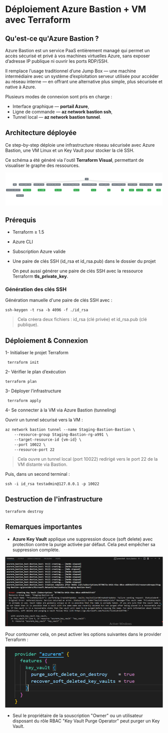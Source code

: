 # Déploiement Azure Bastion + VM avec Terraform
## Qu'est-ce qu'Azure Bastion ?
Azure Bastion est un service PaaS entièrement managé qui permet un accès sécurisé et privé à vos machines virtuelles Azure, sans exposer d’adresse IP publique ni ouvrir les ports RDP/SSH.

Il remplace l’usage traditionnel d’une Jump Box — une machine intermédiaire avec un système d’exploitation serveur utilisée pour accéder au réseau interne — en offrant une alternative plus simple, plus sécurisée et native à Azure.

Plusieurs modes de connexion sont pris en charge :

- Interface graphique — **portail Azure**,
- Ligne de commande — **az network bastion ssh**,
- Tunnel local — **az network bastion tunnel**.

## Architecture déployée
Ce step-by-step déploie une infrastructure réseau sécurisée avec Azure Bastion, une VM Linux et un Key Vault pour stocker la clé SSH.

Ce schéma a été généré via l'outil **Terraform Visual**, permettant de visualiser le graphe des ressources.

![Terraform plan](Pictures/Plan_architecture.png)
## Prérequis
- Terraform ≥ 1.5
- Azure CLI
- Subscription Azure valide
- Une paire de clés SSH (id_rsa et id_rsa.pub) dans le dossier du projet
    
    On peut aussi générer une paire de clés SSH avec la ressource Terraform **tls_private_key**.

### Génération des clés SSH
Génération manuelle d'une paire de clés SSH avec :

    ssh-keygen -t rsa -b 4096 -f ./id_rsa
 > Cela créera deux fichiers : id_rsa (clé privée) et id_rsa.pub (clé publique).   

## Déploiement & Connexion
1- Initialiser le projet Terraform

     terraform init
2- Vérifier le plan d’exécution

    terraform plan
3- Déployer l’infrastructure

     terraform apply
4- Se connecter à la VM via Azure Bastion (tunneling)

Ouvrir un tunnel sécurisé vers la VM :

    az network bastion tunnel --name Staging-Bastion-Bastion \
        --resource-group Staging-Bastion-rg-a991 \
        --target-resource-id {vm-id} \
        --port 10022 \
        --resource-port 22
  > Cela ouvre un tunnel local (port 10022) redirigé vers le port 22 de la VM distante via Bastion.

 Puis, dans un second terminal :

    ssh -i id_rsa testadmin@127.0.0.1 -p 10022  
## Destruction de l'infrastructure

    terraform destroy
## Remarques importantes
- **Azure Key Vault** applique une suppression douce (soft delete) avec protection contre la purge activée par défaut. Cela peut empêcher sa suppression complète.

![terraform apply](Pictures/Deleted_key_vault.png)

Pour contourner cela, on peut activer les options suivantes dans le provider Terraform :

![azurerm_provider](Pictures/Purge_recover_key_vault.png)
- Seul le propriétaire de la souscription "Owner" ou un utilisateur disposant du rôle RBAC "Key Vault Purge Operator" peut purger un Key Vault.